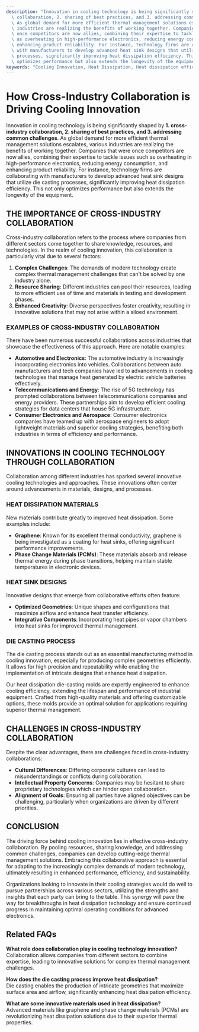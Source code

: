 ```yaml
---
description: "Innovation in cooling technology is being significantly shaped by **1. cross-industry\
  \ collaboration, 2. sharing of best practices, and 3. addressing common challenges**.\
  \ As global demand for more efficient thermal management solutions escalates, various\
  \ industries are realizing the benefits of working together. Companies that were\
  \ once competitors are now allies, combining their expertise to tackle issues such\
  \ as overheating in high-performance electronics, reducing energy consumption, and\
  \ enhancing product reliability. For instance, technology firms are collaborating\
  \ with manufacturers to develop advanced heat sink designs that utilize die casting\
  \ processes, significantly improving heat dissipation efficiency. This not only\
  \ optimizes performance but also extends the longevity of the equipment."
keywords: "Cooling Innovation, Heat Dissipation, Heat dissipation efficiency, Die casting process"
---
```

# How Cross-Industry Collaboration is Driving Cooling Innovation

Innovation in cooling technology is being significantly shaped by **1. cross-industry collaboration, 2. sharing of best practices, and 3. addressing common challenges**. As global demand for more efficient thermal management solutions escalates, various industries are realizing the benefits of working together. Companies that were once competitors are now allies, combining their expertise to tackle issues such as overheating in high-performance electronics, reducing energy consumption, and enhancing product reliability. For instance, technology firms are collaborating with manufacturers to develop advanced heat sink designs that utilize die casting processes, significantly improving heat dissipation efficiency. This not only optimizes performance but also extends the longevity of the equipment.

## THE IMPORTANCE OF CROSS-INDUSTRY COLLABORATION

Cross-industry collaboration refers to the process where companies from different sectors come together to share knowledge, resources, and technologies. In the realm of cooling innovation, this collaboration is particularly vital due to several factors:

1. **Complex Challenges**: The demands of modern technology create complex thermal management challenges that can't be solved by one industry alone.
2. **Resource Sharing**: Different industries can pool their resources, leading to more efficient use of time and materials in testing and development phases.
3. **Enhanced Creativity**: Diverse perspectives foster creativity, resulting in innovative solutions that may not arise within a siloed environment.

### EXAMPLES OF CROSS-INDUSTRY COLLABORATION

There have been numerous successful collaborations across industries that showcase the effectiveness of this approach. Here are notable examples:

- **Automotive and Electronics**: The automotive industry is increasingly incorporating electronics into vehicles. Collaborations between auto manufacturers and tech companies have led to advancements in cooling technologies that manage heat generated by electric vehicle batteries effectively.
- **Telecommunications and Energy**: The rise of 5G technology has prompted collaborations between telecommunications companies and energy providers. These partnerships aim to develop efficient cooling strategies for data centers that house 5G infrastructure.
- **Consumer Electronics and Aerospace**: Consumer electronics companies have teamed up with aerospace engineers to adopt lightweight materials and superior cooling strategies, benefiting both industries in terms of efficiency and performance.

## INNOVATIONS IN COOLING TECHNOLOGY THROUGH COLLABORATION

Collaboration among different industries has sparked several innovative cooling technologies and approaches. These innovations often center around advancements in materials, designs, and processes.

### HEAT DISSIPATION MATERIALS

New materials contribute greatly to improved heat dissipation. Some examples include:

- **Graphene**: Known for its excellent thermal conductivity, graphene is being investigated as a coating for heat sinks, offering significant performance improvements.
- **Phase Change Materials (PCMs)**: These materials absorb and release thermal energy during phase transitions, helping maintain stable temperatures in electronic devices.

### HEAT SINK DESIGNS

Innovative designs that emerge from collaborative efforts often feature:

- **Optimized Geometries**: Unique shapes and configurations that maximize airflow and enhance heat transfer efficiency.
- **Integrative Components**: Incorporating heat pipes or vapor chambers into heat sinks for improved thermal management.

### DIE CASTING PROCESS

The die casting process stands out as an essential manufacturing method in cooling innovation, especially for producing complex geometries efficiently. It allows for high precision and repeatability while enabling the implementation of intricate designs that enhance heat dissipation. 

Our heat dissipation die-casting molds are expertly engineered to enhance cooling efficiency, extending the lifespan and performance of industrial equipment. Crafted from high-quality materials and offering customizable options, these molds provide an optimal solution for applications requiring superior thermal management.

## CHALLENGES IN CROSS-INDUSTRY COLLABORATION

Despite the clear advantages, there are challenges faced in cross-industry collaborations:

- **Cultural Differences**: Differing corporate cultures can lead to misunderstandings or conflicts during collaboration.
- **Intellectual Property Concerns**: Companies may be hesitant to share proprietary technologies which can hinder open collaboration.
- **Alignment of Goals**: Ensuring all parties have aligned objectives can be challenging, particularly when organizations are driven by different priorities.

## CONCLUSION

The driving force behind cooling innovation lies in effective cross-industry collaboration. By pooling resources, sharing knowledge, and addressing common challenges, companies can develop cutting-edge thermal management solutions. Embracing this collaborative approach is essential for adapting to the increasingly complex demands of modern technology, ultimately resulting in enhanced performance, efficiency, and sustainability.

Organizations looking to innovate in their cooling strategies would do well to pursue partnerships across various sectors, utilizing the strengths and insights that each party can bring to the table. This synergy will pave the way for breakthroughs in heat dissipation technology and ensure continued progress in maintaining optimal operating conditions for advanced electronics.

## Related FAQs

**What role does collaboration play in cooling technology innovation?**  
Collaboration allows companies from different sectors to combine expertise, leading to innovative solutions for complex thermal management challenges.

**How does the die casting process improve heat dissipation?**  
Die casting enables the production of intricate geometries that maximize surface area and airflow, significantly enhancing heat dissipation efficiency.

**What are some innovative materials used in heat dissipation?**  
Advanced materials like graphene and phase change materials (PCMs) are revolutionizing heat dissipation solutions due to their superior thermal properties.
